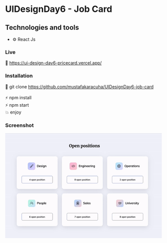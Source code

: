 # UIDesignDay6 - Job Card

## Technologies and tools

- ⚙️ React Js 


### Live

🔗 https://ui-design-day6-pricecard.vercel.app/

### Installation

🔗 git clone https://github.com/mustafakaracuha/UIDesignDay6-job-card
<br/>
<br/>
⚡️  npm install <br/>
⚡️  npm start <br/>
💥 enjoy 

### Screenshot

<img align="center"  width="800" width="800"  src="https://github.com/mustafakaracuha/UIDesignDay6-job-card/blob/master/src/assets/img/app.gif" alt="muskaracuha" />
